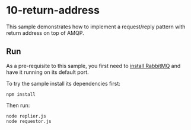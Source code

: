 # 10-return-address

This sample demonstrates how to implement a request/reply pattern with return address on top of AMQP.

## Run

As a pre-requisite to this sample, you first need to [install RabbitMQ](http://www.rabbitmq.com/download.html) and have it running on its default port.

To try the sample install its dependencies first:

```shell script
npm install
```

Then run:

```shell script
node replier.js
node requestor.js
```
